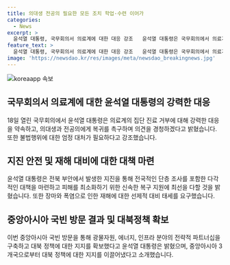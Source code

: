 ```yaml
---
title: 의대생 전공의 필요한 모든 조치 학업·수련 이어가
categories:
  - News
excerpt: >
  윤석열 대통령, 국무회의서 의료계에 대한 대응 강조   윤석열 대통령은 국무회의에서 의료계에 대한 강력한 대응을 시사했다. 전공의, 의대생들을 돌아오도록 해주겠다고 약속하면서 집단 진료 거부에 대해서는 엄정히 대처할 것이라고 강조했다. 또한, 지진 안전지대 조사 등 대책 마련과 중앙아 3개국과의 협력을 통한 대북정책 지지 확보 등을 강조했다.
feature_text: >
  윤석열 대통령, 국무회의서 의료계에 대한 대응 강조   윤석열 대통령은 국무회의에서 의료계에 대한 강력한 대응을 시사했다. 전공의, 의대생들을 돌아오도록 해주겠다고 약속하면서 집단 진료 거부에 대해서는 엄정히 대처할 것이라고 강조했다. 또한, 지진 안전지대 조사 등 대책 마련과 중앙아 3개국과의 협력을 통한 대북정책 지지 확보 등을 강조했다.
image: 'https://newsdao.kr/res/images/meta/newsdao_breakingnews.jpg'
---
```


<p><img src="https://newsdao.kr/res/images/meta/newsdao_breakingnews.jpg" alt="koreaapp 속보" /></p>

<h2 data-ke-size="size26">국무회의서 의료계에 대한 윤석열 대통령의 강력한 대응</h2>

<p data-ke-size="size16">18일 열린 국무회의에서 윤석열 대통령은 의료계의 집단 진료 거부에 대해 강력한 대응을 약속하고, 의대생과 전공의에게 복귀를 촉구하며 의견을 경청하겠다고 밝혔습니다. 또한 불법행위에 대한 엄정 대처가 필요하다고 강조했습니다.</p>

<h2 data-ke-size="size26">지진 안전 및 재해 대비에 대한 대책 마련</h2>

<p data-ke-size="size16">윤석열 대통령은 전북 부안에서 발생한 지진을 통해 전국적인 단층 조사를 포함한 다각적인 대책을 마련하고 피해를 최소화하기 위한 신속한 복구 지원에 최선을 다할 것을 밝혔습니다. 또한 장마와 폭염으로 인한 재해에 대한 선제적 대비 태세를 요구했습니다.</p>

<h2 data-ke-size="size26">중앙아시아 국빈 방문 결과 및 대북정책 확보</h2>

<p data-ke-size="size16">이번 중앙아시아 국빈 방문을 통해 광물자원, 에너지, 인프라 분야의 전략적 파트너십을 구축하고 대북 정책에 대한 지지를 확보했다고 윤석열 대통령은 밝혔으며, 중앙아시아 3개국으로부터 대북 정책에 대한 지지를 이끌어냈다고 소개했습니다.</p>

